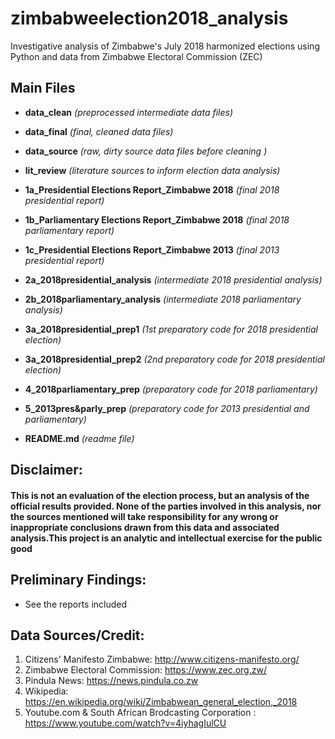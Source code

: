 # zimbabweelection2018_analysis
Investigative analysis of Zimbabwe's July 2018 harmonized elections using Python and data from Zimbabwe Electoral Commission (ZEC)

## Main Files

- **data_clean**                                        *(preprocessed intermediate data files)*

 - **data_final**                                        *(final, cleaned data files)*

 - **data_source**                                       *(raw, dirty source data files before cleaning )*

- **lit_review**                                        *(literature sources to inform election data analysis)*

- **1a_Presidential Elections Report_Zimbabwe 2018**    *(final 2018 presidential report)*

- **1b_Parliamentary Elections Report_Zimbabwe 2018**   *(final 2018 parliamentary report)*

- **1c_Presidential Elections Report_Zimbabwe 2013**    *(final 2013 presidential report)*

- **2a_2018presidential_analysis**                      *(intermediate 2018 presidential analysis)*

- **2b_2018parliamentary_analysis**                     *(intermediate 2018 parliamentary analysis)*

- **3a_2018presidential_prep1**                         *(1st preparatory code for 2018 presidential election)*

- **3a_2018presidential_prep2**                         *(2nd preparatory code for 2018 presidential election)*

- **4_2018parliamentary_prep**                          *(preparatory code for 2018 parliamentary)*

- **5_2013pres&parly_prep**                             *(preparatory code for 2013 presidential and parliamentary)*

- **README.md**                                         *(readme file)*

## Disclaimer:
#### This is not an evaluation of the election process, but an analysis of the official results provided. None of the parties involved in this analysis, nor the sources mentioned will take responsibility for any wrong or inappropriate conclusions drawn from this data and associated analysis.This project is an analytic and intellectual exercise for the public good 

## Preliminary Findings:
 - See the reports included
 
## Data Sources/Credit:
1. Citizens' Manifesto Zimbabwe: http://www.citizens-manifesto.org/
2. Zimbabwe Electoral Commission: https://www.zec.org.zw/
3. Pindula News: https://news.pindula.co.zw
4. Wikipedia: https://en.wikipedia.org/wiki/Zimbabwean_general_election,_2018
5. Youtube.com & South African Brodcasting Corporation : https://www.youtube.com/watch?v=4iyhagIulCU
